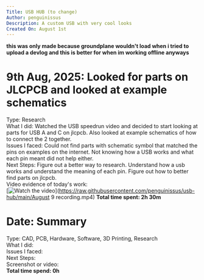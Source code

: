 ```yaml
---
Title: USB HUB (to change)  
Author: penguinissus  
Description: A custom USB with very cool looks  
Created On: August 1st  
---
```

**this was only made because groundplane wouldn't load when i tried to upload a devlog and this is better for when im working offline anyways**

# 9th Aug, 2025: Looked for parts on JLCPCB and looked at example schematics  
Type: Research  
What I did: Watched the USB speedrun video and decided to start looking at parts for USB A and C on jlcpcb. Also looked at example schematics of how to connect the 2 together.  
Issues I faced: Could not find parts with schematic symbol that matched the pins on examples on the internet. Not knowing how a USB works and what each pin meant did not help either.  
Next Steps: Figure out a better way to research. Understand how a usb works and understand the meaning of each pin. Figure out how to better find parts on jlcpcb.  
Video evidence of today's work:  
[![Watch the video]()](https://raw.githubusercontent.com/penguinissus/usb-hub/main/August 9 recording.mp4)
**Total time spent: 2h 30m**  

# Date: Summary  
Type: CAD, PCB, Hardware, Software, 3D Printing, Research  
What I did:  
Issues I faced:  
Next Steps:  
Screenshot or video:  
**Total time spend: 0h**  